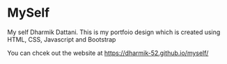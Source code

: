 # MySelf

My self Dharmik Dattani.
This is my portfoio design which is created using HTML, CSS, Javascript and Bootstrap


  You can chcek out the website at https://dharmik-52.github.io/myself/ 
